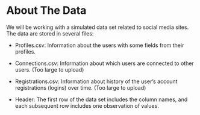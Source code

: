 # About The Data

We will be working with a simulated data set related to social media sites. The data are stored in several files:

 - Profiles.csv: Information about the users with some fields from their profiles.

 - Connections.csv: Information about which users are connected to other users. (Too large to upload)

 - Registrations.csv: Information about history of the user’s account registrations (logins) over time. (Too large to upload)

 - Header: The first row of the data set includes the column names, and each subsequent row includes one observation of values. 
